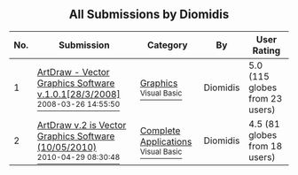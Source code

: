 ﻿<div align="center">

## All Submissions by Diomidis

</div>

No.  | Submission | Category | By   | User Rating
---- | ---------- | -------- | ---- | -----------
1 | [ArtDraw \- Vector Graphics Software v\.1\.0\.1\[28/3/2008\]<br /><sup>2008-03-26 14:55:50</sup>](https://github.com/Planet-Source-Code/diomidis-artdraw-vector-graphics-software-v-1-0-1-28-3-2008__1-70345) | [Graphics<br /><sup>Visual Basic</sup>](../ByCategory/graphics__1-46.md) | Diomidis | 5.0 (115 globes from 23 users)
2 | [ArtDraw v\.2 is Vector Graphics Software \(10/05/2010\)<br /><sup>2010-04-29 08:30:48</sup>](https://github.com/Planet-Source-Code/diomidis-artdraw-v-2-is-vector-graphics-software-10-05-2010__1-73138) | [Complete Applications<br /><sup>Visual Basic</sup>](../ByCategory/complete-applications__1-27.md) | Diomidis | 4.5 (81 globes from 18 users)
